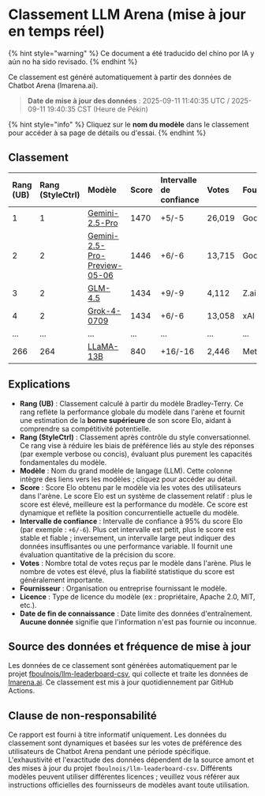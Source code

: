 # Classement LLM Arena (mise à jour en temps réel)


{% hint style="warning" %}
Ce document a été traducido del chino por IA y aún no ha sido revisado.
{% endhint %}




Ce classement est généré automatiquement à partir des données de Chatbot Arena (lmarena.ai).

> **Date de mise à jour des données** : 2025-09-11 11:40:35 UTC / 2025-09-11 19:40:35 CST (Heure de Pékin)

{% hint style="info" %}
Cliquez sur le **nom du modèle** dans le classement pour accéder à sa page de détails ou d'essai.
{% endhint %}

## Classement

| Rang (UB) | Rang (StyleCtrl) | Modèle                                                                                                                            | Score | Intervalle de confiance | Votes     | Fournisseur               | Licence                 | Date de fin de connaissance |
|:----------|:-----------------|:----------------------------------------------------------------------------------------------------------------------------------|:------|:------------------------|:----------|:--------------------------|:------------------------|:----------------------------|
| 1 | 1 | [Gemini-2.5-Pro](http://aistudio.google.com/app/prompts/new_chat?model=gemini-2.5-pro) | 1470 | +5/-5 | 26,019 | Google | Propriétaire | nan |
| 2 | 2 | [Gemini-2.5-Pro-Preview-05-06](http://aistudio.google.com/app/prompts/new_chat?model=gemini-2.5-pro-preview-05-06) | 1446 | +6/-6 | 13,715 | Google | Propriétaire | nan |
| 3 | 2 | [GLM-4.5](https://z.ai/blog/glm-4.5) | 1434 | +9/-9 | 4,112 | Z.ai | MIT | nan |
| 4 | 2 | [Grok-4-0709](https://docs.x.ai/docs/models/grok-4-0709) | 1434 | +6/-6 | 13,058 | xAI | Propriétaire | nan |
| ... | ... | ... | ... | ... | ... | ... | ... | ... |
| 266 | 264 | [LLaMA-13B](https://arxiv.org/abs/2302.13971) | 840 | +16/-16 | 2,446 | Meta | Non commercial | 2023/2 |

## Explications

- **Rang (UB)** : Classement calculé à partir du modèle Bradley-Terry. Ce rang reflète la performance globale du modèle dans l'arène et fournit une estimation de la **borne supérieure** de son score Elo, aidant à comprendre sa compétitivité potentielle.
- **Rang (StyleCtrl)** : Classement après contrôle du style conversationnel. Ce rang vise à réduire les biais de préférence liés au style des réponses (par exemple verbose ou concis), évaluant plus purement les capacités fondamentales du modèle.
- **Modèle** : Nom du grand modèle de langage (LLM). Cette colonne intègre des liens vers les modèles ; cliquez pour accéder au détail.
- **Score** : Score Elo obtenu par le modèle via les votes des utilisateurs dans l'arène. Le score Elo est un système de classement relatif : plus le score est élevé, meilleure est la performance du modèle. Ce score est dynamique et reflète la position concurrentielle actuelle du modèle.
- **Intervalle de confiance** : Intervalle de confiance à 95% du score Elo (par exemple : `+6/-6`). Plus cet intervalle est petit, plus le score est stable et fiable ; inversement, un intervalle large peut indiquer des données insuffisantes ou une performance variable. Il fournit une évaluation quantitative de la précision du score.
- **Votes** : Nombre total de votes reçus par le modèle dans l'arène. Plus le nombre de votes est élevé, plus la fiabilité statistique du score est généralement importante.
- **Fournisseur** : Organisation ou entreprise fournissant le modèle.
- **Licence** : Type de licence du modèle (ex : propriétaire, Apache 2.0, MIT, etc.).
- **Date de fin de connaissance** : Date limite des données d'entraînement. **Aucune donnée** signifie que l'information n'est pas fournie ou inconnue.

## Source des données et fréquence de mise à jour

Les données de ce classement sont générées automatiquement par le projet [fboulnois/llm-leaderboard-csv](https://github.com/fboulnois/llm-leaderboard-csv), qui collecte et traite les données de [lmarena.ai](https://lmarena.ai/). Ce classement est mis à jour quotidiennement par GitHub Actions.

## Clause de non-responsabilité

Ce rapport est fourni à titre informatif uniquement. Les données du classement sont dynamiques et basées sur les votes de préférence des utilisateurs de Chatbot Arena pendant une période spécifique. L'exhaustivité et l'exactitude des données dépendent de la source amont et des mises à jour du projet `fboulnois/llm-leaderboard-csv`. Différents modèles peuvent utiliser différentes licences ; veuillez vous référer aux instructions officielles des fournisseurs de modèles avant toute utilisation.